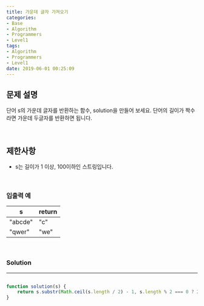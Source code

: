 ```yaml
---
title: 가운데 글자 가져오기
categories:
- Base
- Algorithm
- Programmers
- Level1
tags:
- Algorithm
- Programmers
- Level1
date: 2019-06-01 00:25:09
---
```


## 문제 설명
단어 s의 가운데 글자를 반환하는 함수, solution을 만들어 보세요. 단어의 길이가 짝수라면 가운데 두글자를 반환하면 됩니다.

<br/>

## 제한사항
- s는 길이가 1 이상, 100이하인 스트링입니다.

<br/>

### 입출력 예
| s | return |
| --- | --- |
| "abcde" | "c" |
| "qwer" | "we" |

<br/>

### Solution

---

```javascript

function solution(s) {
    return s.substr(Math.ceil(s.length / 2) - 1, s.length % 2 === 0 ? 2 : 1);
}

```